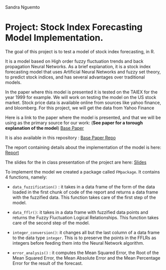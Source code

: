 Sandra Nguemto

# Project: Stock Index Forecasting Model Implementation.

The goal of this project is to test a model of stock index forecasting,
in R.

It is a model based on High order fuzzy fluctuation trends and back
propagation Neural Networks. As a brief explanation, it is a stock index
forecasting model that uses Artificial Neural Networks and fuzzy set
theory, to predict stock indices, and has several advantages over
traditional models.

In the paper where this model is presented it is tested on the TAIEX for
the year 1999 for example. We will work on testing the model on the US
stock market. Stock price data is available online from sources like
yahoo finance, and bloomberg. For this project, we will get the data
from Yahoo Finance

Here is a link to the paper where the model is presented, and that we
will be using as the primary source for our work: (**See paper for a
torough explanation of the model**) [Base
Paper](https://journals.plos.org/plosone/article/file?id=10.1371/journal.pone.0192366&type=printable)

It is also available in this repository : [Base Paper Repo](https://github.com/sandra-nguemto/stock-index-forecasting/blob/main/Doc/base_paper.pdf)

The report containing details about the implementation of the model is
here:
[Report](https://github.com/sandra-nguemto/stock-index-forecasting/blob/main/Doc/Report.pdf)

The slides for the in class presentation of the project are here:
[Slides](https://github.com/sandra-nguemto/stock-index-forecasting/blob/main/Stock%20Index%20Simulation%20using%20a%20Back%20Propagation%20Neural%20Network%20Algorithm..pdf)

To implement the model we created a package called `FMpackage`. It
contains 4 functions, namely:

  - `data_fuzzification()` : it takes in a data frame of the form of the
    data loaded in the first chunk of code of the report and returns a
    data frame with the fuzzified data. This function takes care of the
    first step of the model.

  - `data_fflr()`: it takes in a data frame with fuzzified data points
    and returns the Fuzzy Fluctuation Logical Relationships. This
    function takes care of the second step of the model.

  - `integer_conversion()`: it changes all but the last column of a data
    frame to the data type `integer`. This is to preserve the points in
    the FFLRs as integers before feeding them into the Neural Network
    algorithm.

  - `error_analysis()` : it computes the Mean Squared Error, the Root of
    the Mean Squared Error, the Mean Absolute Error and the Mean
    Percentage Error for the result of the forecast.
